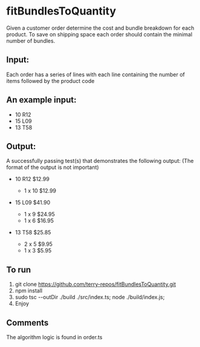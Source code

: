 # fitBundlesToQuantity

Given a customer order determine the cost and bundle breakdown for
each product. To save on shipping space each order should contain the minimal number
of bundles.

## Input:
Each order has a series of lines with each line containing the number of items followed by
the product code

## An example input:
- 10 R12
- 15 L09
- 13 T58

## Output:
A successfully passing test(s) that demonstrates the following output: (The format of the
output is not important)
- 10 R12 $12.99
  - 1 x 10 $12.99

- 15 L09 $41.90
  - 1 x 9 $24.95
  - 1 x 6 $16.95

- 13 T58 $25.85
  - 2 x 5 $9.95
  - 1 x 3 $5.95

## To run
1. git clone https://github.com/terry-repos/fitBundlesToQuantity.git
2. npm install
3. sudo tsc --outDir ./build ./src/index.ts; node ./build/index.js;   
4. Enjoy

## Comments
The algorithm logic is found in order.ts
